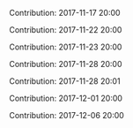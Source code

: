 Contribution: 2017-11-17 20:00

Contribution: 2017-11-22 20:00

Contribution: 2017-11-23 20:00

Contribution: 2017-11-28 20:00

Contribution: 2017-11-28 20:01

Contribution: 2017-12-01 20:00

Contribution: 2017-12-06 20:00

